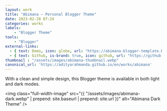 ```yaml
---
layout: work
title: "Abimana – Personal Blogger Theme"
date: 2023-02-28 07:24
categories: works
labels: 
    - "Blogger Theme" 
tools: 
    - "Blogger"
external-links:
  - { text: Demo, icon: globe, url: "https://abimana-blogger-template.blogspot.com" }
  - { text: Github, is-brand: true, icon: github, url: "https://github.com/adityarahmanda/abimana" }
thumbnail : "/assets/images/abimana-thumbnail.webp"
canonical_url: 'https://adityarahmanda.github.io/en/works/abimana'
---
```

With a clean and simple design, this Blogger theme is available in both light and dark modes.

<!--excerpt-->

<img class="full-width-image" src="{{ "/assets/images/abimana-dark.webp" | prepend: site.baseurl | prepend: site.url }}" alt="Abimana Dark Theme" />